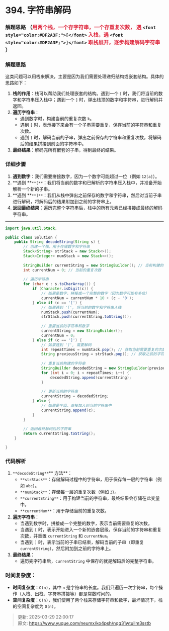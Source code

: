 # 394. 字符串解码

###  解题思路  （<font style="color:#DF2A3F;">用两个栈，一个存字符串，一个存重复次数， 遇 </font>`<font style="color:#DF2A3F;">[</font>`<font style="color:#DF2A3F;"> 入栈，遇 </font>`<font style="color:#DF2A3F;">]</font>`<font style="color:#DF2A3F;"> 取栈展开，逐步构建解码字符串  </font>）
### 解题思路
这类问题可以用栈来解决，主要是因为我们需要处理递归结构或嵌套结构。具体的思路如下：

1. **栈的作用**：栈可以帮助我们处理嵌套的结构。遇到一个 `[` 时，我们将当前的数字和字符串压入栈中；遇到一个 `]` 时，弹出栈顶的数字和字符串，进行解码并返回。
2. **遍历字符串**：
    - 遇到数字时，构建当前的重复次数 `k`。
    - 遇到 `[` 时，表示接下来会有一个子串需要重复，保存当前的字符串和重复次数。
    - 遇到 `]` 时，解码当前的子串，弹出之前保存的字符串和重复次数，将解码后的结果拼接到前面的字符串中。
3. **最终结果**：解码完所有嵌套的子串，得到最终的结果。

### 详细步骤
1. **遇到数字**：我们需要拼接数字，因为一个数字可能超过一位（例如 `12[a]`）。
2. **遇到 **`**[**`：我们将当前的数字和已解析的字符串压入栈中，并准备开始解析一个新的子串。
3. **遇到 **`**]**`：我们从栈中弹出之前保存的数字和字符串，然后对当前子串进行解码，将解码后的结果附加到之前的字符串上。
4. **返回最终结果**：遍历完整个字符串后，栈中的所有元素已经拼接成最终的解码字符串。

---

```java
import java.util.Stack;

public class Solution {
    public String decodeString(String s) {
        // 创建一个栈，用于存储数字和字符串
        Stack<String> strStack = new Stack<>();
        Stack<Integer> numStack = new Stack<>();
        
        StringBuilder currentString = new StringBuilder(); // 当前构建的字符串
        int currentNum = 0; // 当前的重复次数
        
        // 遍历字符串
        for (char c : s.toCharArray()) {
            if (Character.isDigit(c)) {
                // 如果是数字，拼接成一个完整的数字（因为数字可能有多位）
                currentNum = currentNum * 10 + (c - '0');
            } else if (c == '[') {
                // 如果遇到 '[', 将当前的数字和字符串入栈
                numStack.push(currentNum);
                strStack.push(currentString.toString());
                
                // 重置当前的字符串和数字
                currentString = new StringBuilder();
                currentNum = 0;
            } else if (c == ']') {
                // 如果遇到 ']', 需要解码
                int repeatTimes = numStack.pop(); // 获取当前需要重复的次数
                String previousString = strStack.pop(); // 获取之前的字符串
                
                // 重复当前构建的字符串
                StringBuilder decodedString = new StringBuilder(previousString);
                for (int i = 0; i < repeatTimes; i++) {
                    decodedString.append(currentString);
                }
                
                // 更新当前的字符串
                currentString = decodedString;
            } else {
                // 如果是字母，直接加入到当前字符串中
                currentString.append(c);
            }
        }
        
        // 返回最终解码后的字符串
        return currentString.toString();
    }

}

```

### 代码解析
1. `**decodeString**`** 方法**：
    - `**strStack**`：存储解码过程中的字符串，用于保存每一层的字符串（例如 `abc`）。
    - `**numStack**`：存储每一层的重复次数（例如 `3`）。
    - `**currentString**`：用于构建当前的字符串，最终结果会存储在此变量中。
    - `**currentNum**`：用于存储当前的重复次数。
2. **遍历字符串**：
    - 当遇到数字时，拼接成一个完整的数字，表示当前需要重复的次数。
    - 当遇到 `[` 时，表示开始进入一个新的嵌套层级，保存当前的字符串和重复次数，并重置 `currentString` 和 `currentNum`。
    - 当遇到 `]` 时，表示当前的子串已结束，解码当前的子串（即重复 `currentString`），然后附加到之前的字符串上。
3. **最终结果**：
    - 遍历完字符串后，`currentString` 中保存的就是解码后的完整字符串。

### 时间复杂度：
+ **时间复杂度**：`O(n)`，其中 `n` 是字符串的长度。我们只遍历一次字符串，每个操作（入栈、出栈、字符串拼接等）都是常数时间的。
+ **空间复杂度**：`O(n)`，我们使用了两个栈来存储字符串和数字，最坏情况下，栈的空间复杂度为 `O(n)`。

  




> 更新: 2025-03-29 22:00:17  
> 原文: <https://www.yuque.com/neumx/ko4psh/nqq31wtuilm3sstb>